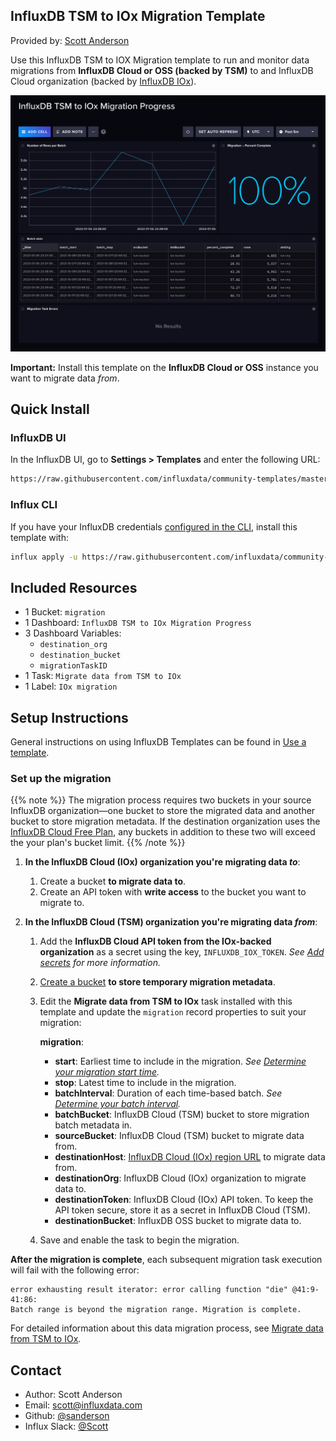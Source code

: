 ## InfluxDB TSM to IOx Migration Template

Provided by: [Scott Anderson](https://github.com/sanderson/)

Use this InfluxDB TSM to IOX Migration template to run and monitor data migrations
from **InfluxDB Cloud or OSS (backed by TSM)** to and InfluxDB Cloud organization
(backed by [InfluxDB IOx](https://www.influxdata.com/blog/intro-influxdb-iox/)).

![InfluxDB Cloud Migration Dashboard Screenshot](img/migration-dashboard.png)

**Important:** Install this template on the **InfluxDB Cloud or OSS** instance
you want to migrate data _from_.

## Quick Install

### InfluxDB UI

In the InfluxDB UI, go to **Settings > Templates** and enter the following URL:

```sh
https://raw.githubusercontent.com/influxdata/community-templates/master/influxdb-tsm-iox-migration/migration.yml
```

### Influx CLI

If you have your InfluxDB credentials [configured in the CLI](https://docs.influxdata.com/influxdb/latest/reference/cli/influx/config/), install this template with:

```sh
influx apply -u https://raw.githubusercontent.com/influxdata/community-templates/master/influxdb-tsm-iox-migration/migration.yml
```

## Included Resources

- 1 Bucket: `migration`
- 1 Dashboard: `InfluxDB TSM to IOx Migration Progress`
- 3 Dashboard Variables:
  - `destination_org`
  - `destination_bucket`
  - `migrationTaskID`
- 1 Task: `Migrate data from TSM to IOx`
- 1 Label: `IOx migration`

## Setup Instructions

General instructions on using InfluxDB Templates can be found in [Use a template](../docs/use_a_template.md).

### Set up the migration

{{% note %}}
The migration process requires two buckets in your source InfluxDB
organization—one bucket to store the migrated data and another bucket to store migration metadata.
If the destination organization uses the [InfluxDB Cloud Free Plan](https://docs.influxdata.com/influxdb/cloud/account-management/limits/#free-plan),
any buckets in addition to these two will exceed the your plan's bucket limit.
{{% /note %}}

1.  **In the InfluxDB Cloud (IOx) organization you're migrating data _to_**:

    1. Create a bucket **to migrate data to**.
    2. Create an API token with **write access** to the bucket you want to migrate to.

2.  **In the InfluxDB Cloud (TSM) organization you're migrating data _from_**:

    1.  Add the **InfluxDB Cloud API token from the IOx-backed organization**
        as a secret using the key, `INFLUXDB_IOX_TOKEN`.
        _See [Add secrets](https://docs.influxdata.com/influxdb/cloud/security/secrets/add/) for more information._
    2.  [Create a bucket](https://docs.influxdata.com/influxdb/cloud/organizations/buckets/create-bucket/)
        **to store temporary migration metadata**.
    3.  Edit the **Migrate data from TSM to IOx** task installed with this
        template and update the `migration` record properties to suit your migration:

        **migration**:
        - **start**: Earliest time to include in the migration.
          _See [Determine your migration start time](https://docs.influxdata.com/influxdb/cloud/migrate-data/migrate-cloud-to-cloud/#determine-your-migration-start-time)._
        - **stop**: Latest time to include in the migration.
        - **batchInterval**: Duration of each time-based batch.
          _See [Determine your batch interval](https://docs.influxdata.com/influxdb/cloud/migrate-data/migrate-cloud-to-cloud/#determine-your-batch-interval)._
        - **batchBucket**: InfluxDB Cloud (TSM) bucket to store migration batch metadata in.
        - **sourceBucket**: InfluxDB Cloud (TSM) bucket to migrate data from.
        - **destinationHost**: [InfluxDB Cloud (IOx) region URL](https://docs.influxdata.com/influxdb/cloud-iox/reference/regions)
          to migrate data from.
        - **destinationOrg**: InfluxDB Cloud (IOx) organization to migrate data to.
        - **destinationToken**: InfluxDB Cloud (IOx) API token. To keep the API token secure, store
          it as a secret in InfluxDB Cloud (TSM).
        - **destinationBucket**: InfluxDB OSS bucket to migrate data to.

    4. Save and enable the task to begin the migration.

**After the migration is complete**, each subsequent migration task execution
will fail with the following error:

```
error exhausting result iterator: error calling function "die" @41:9-41:86:
Batch range is beyond the migration range. Migration is complete.
```

For detailed information about this data migration process, see
[Migrate data from TSM to IOx](https://docs.influxdata.com/influxdb/cloud-iox/migrate-data/migrate-tsm-to-iox/).

## Contact

- Author: Scott Anderson
- Email: scott@influxdata.com
- Github: [@sanderson](https://github.com/sanderson)
- Influx Slack: [@Scott](https://influxdata.com/slack)
